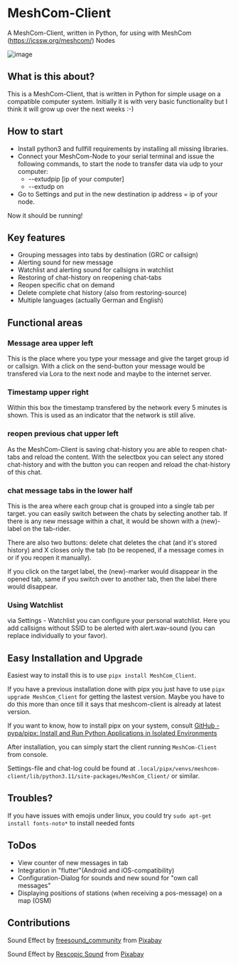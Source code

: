# MeshCom-Client

A MeshCom-Client, written in Python, for using with MeshCom (https://icssw.org/meshcom/) Nodes

![image](https://github.com/user-attachments/assets/60b6d916-7173-42fe-9ea1-8844415e176a)

## What is this about?

This is a MeshCom-Client, that is written in Python for simple usage on a compatible computer system. Initially it is with very basic functionality but I think it will grow up over the next weeks :-)

## How to start

* Install python3 and fullfill requirements by installing all missing libraries.
* Connect your MeshCom-Node to your serial terminal and issue the following commands, to start the node to transfer data via udp to your computer:
  - --extudpip [ip of your computer]
  - --extudp on
* Go to Settings and put in the new destination ip address = ip of your node.

Now it should be running!

## Key features

* Grouping messages into tabs by destination (GRC or callsign)
* Alerting sound for new message
* Watchlist and alerting sound for callsigns in watchlist
* Restoring of chat-history on reopening chat-tabs
* Reopen specific chat on demand
* Delete complete chat history (also from restoring-source)
* Multiple languages (actually German and English)

## Functional areas

### Message area upper left

This is the place where you type your message and give the target group id or callsign. With a click on the send-button your message would be transfered via Lora to the next node and maybe to the internet server.

### Timestamp upper right

Within this box the timestamp transfered by the network every 5 minutes is shown. This is used as an indicator that the network is still alive.

### reopen previous chat upper left

As the MeshCom-Client is saving chat-history you are able to reopen chat-tabs and reload the content. With the selectbox you can select any stored chat-history and with the button you can reopen and reload the chat-history of this chat.

### chat message tabs in the lower half

This is the area where each group chat is grouped into a single tab per target. you can easily switch between the chats by selecting another tab. If there is any new message within a chat, it would be shown with a (new)-label on the tab-rider.

There are also two buttons: delete chat deletes the chat (and it's stored history) and X closes only the tab (to be reopened, if a message comes in or if you reopen it manually).

If you click on the target label, the (new)-marker would disappear in the opened tab, same if you switch over to another tab, then the label there would disappear.

### Using Watchlist

via Settings - Watchlist you can configure your personal watchlist. Here you add callsigns without SSID to be alerted with alert.wav-sound (you can replace individually to your favor).

## Easy Installation and Upgrade

Easiest way to install this is to use `pipx install MeshCom_Client`.

If you have a previous installation done with pipx you just have to use `pipx upgrade MeshCom_Client` for getting the lastest version. Maybe you have to do this more than once till it says that meshcom-client is already at latest version.

If you want to know, how to install pipx on your system, consult [GitHub - pypa/pipx: Install and Run Python Applications in Isolated Environments](https://github.com/pypa/pipx)

After installation, you can simply start the client running `MeshCom-Client` from console.

Settings-file and chat-log could be found at `.local/pipx/venvs/meshcom-client/lib/python3.11/site-packages/MeshCom_Client/` or similar.

## Troubles?

If you have issues with emojis under linux, you could try `sudo apt-get install fonts-noto*` to install needed fonts

## ToDos

* View counter of new messages in tab
* Integration in "flutter"(Android and iOS-compatibility)
* Configuration-Dialog for sounds and new sound for "own call messages"
* Displaying positions of stations (when receiving a pos-message) on a map (OSM)

## Contributions

Sound Effect by <a href="https://pixabay.com/de/users/freesound_community-46691455/?utm_source=link-attribution&utm_medium=referral&utm_campaign=music&utm_content=40821">freesound_community</a> from <a href="https://pixabay.com/sound-effects//?utm_source=link-attribution&utm_medium=referral&utm_campaign=music&utm_content=40821">Pixabay</a>

Sound Effect by <a href="https://pixabay.com/de/users/rescopicsound-45188866/?utm_source=link-attribution&utm_medium=referral&utm_campaign=music&utm_content=230478">Rescopic Sound</a> from <a href="https://pixabay.com/sound-effects//?utm_source=link-attribution&utm_medium=referral&utm_campaign=music&utm_content=230478">Pixabay</a>
